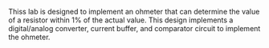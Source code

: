 Thiss lab is designed to implement an ohmeter that can determine the value of a
		resistor within 1% of the actual value.  This design implements a digital/analog
		converter, current buffer, and comparator circuit to implement the ohmeter.
